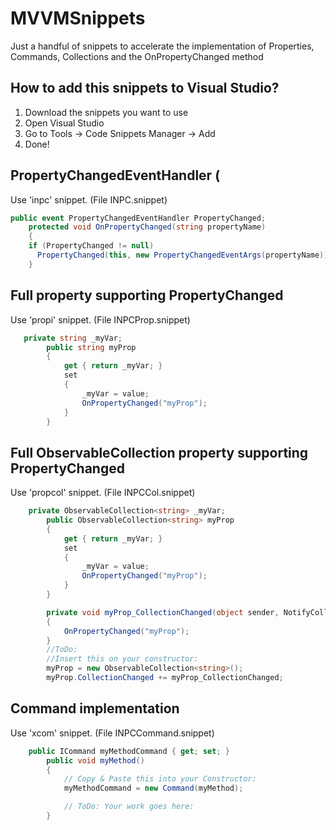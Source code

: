 # MVVMSnippets
Just a handful of snippets to accelerate the implementation of Properties, Commands, Collections and the OnPropertyChanged method
## How to add this snippets to Visual Studio?
1. Download the snippets you want to use
2. Open Visual Studio
3. Go to Tools -> Code Snippets Manager -> Add
4. Done!

## PropertyChangedEventHandler (
Use 'inpc' snippet. (File INPC.snippet)
```csharp
public event PropertyChangedEventHandler PropertyChanged;
    protected void OnPropertyChanged(string propertyName)
    {
    if (PropertyChanged != null)
      PropertyChanged(this, new PropertyChangedEventArgs(propertyName));
    }
```

## Full property supporting PropertyChanged
Use 'propi' snippet. (File INPCProp.snippet)
```csharp
   private string _myVar;
        public string myProp
        {
            get { return _myVar; }
            set
            {
                _myVar = value;
                OnPropertyChanged("myProp");
            }
        }
```

## Full ObservableCollection property supporting PropertyChanged
Use 'propcol' snippet. (File INPCCol.snippet)
```csharp    
    private ObservableCollection<string> _myVar;
        public ObservableCollection<string> myProp
        {
            get { return _myVar; }
            set
            {
                _myVar = value;
                OnPropertyChanged("myProp");
            }
        }

        private void myProp_CollectionChanged(object sender, NotifyCollectionChangedEventArgs e)
        {
            OnPropertyChanged("myProp");
        }
        //ToDo:
        //Insert this on your constructor:
        myProp = new ObservableCollection<string>();
        myProp.CollectionChanged += myProp_CollectionChanged;
```

## Command implementation
Use 'xcom' snippet. (File INPCCommand.snippet)
```csharp 
    public ICommand myMethodCommand { get; set; }
        public void myMethod()	
        {
            // Copy & Paste this into your Constructor:
            myMethodCommand = new Command(myMethod);

            // ToDo: Your work goes here:
        }
```

